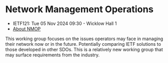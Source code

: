 # Network Management Operations 
* <IETFschedule>IETF121: Tue 05 Nov 2024 09:30 - Wicklow Hall 1</IETFschedule>
* [About NMOP](https://datatracker.ietf.org/group/nmop/about/)

This working group focuses on the issues operators may face in managing their network now or in the future. Potentially comparing IETF solutions to those developed in other SDOs. This is a relatively new working group that may surface requirements from the industry.


